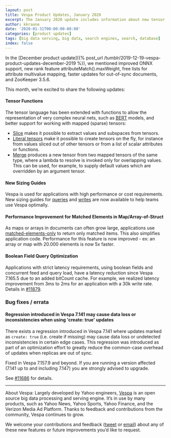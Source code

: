 ```yaml
---
layout: post
title: Vespa Product Updates, January 2020
excerpt: The January 2020 update includes information about new tensor functions, updated sizing guides and various performance improvements.
author: kkraune
date: '2020-01-31T00:00:00-00:00'
categories: [product updates]
tags: [big data serving, big data, search engines, search, database]
index: false
---
```


In the [December product update]({% post_url /tumblr/2019-12-19-vespa-product-updates-december-2019 %}),
we mentioned improved ONNX support,
new rank feature attributeMatch().maxWeight,
free lists for attribute multivalue mapping,
faster updates for out-of-sync documents,
and ZooKeeper 3.5.6.

This month, we’re excited to share the following updates:


#### Tensor Functions
The tensor language has been extended with functions to allow the representation of very complex neural nets, such as [BERT](https://github.com/google-research/bert) models, and better support for working with mapped (sparse) tensors:
* [Slice](https://docs.vespa.ai/en/reference/ranking-expressions.html#slice)
  makes it possible to extract values and subspaces from tensors.
* [Literal tensors](https://docs.vespa.ai/en/reference/ranking-expressions.html#literal)
  make it possible to create tensors on the fly, for instance from values sliced out of other tensors
  or from a list of scalar attributes or functions.
* [Merge](https://docs.vespa.ai/en/reference/ranking-expressions.html#merge)
  produces a new tensor from two mapped tensors of the same type,
  where a lambda to resolve is invoked only for overlapping values.
  This can be used, for example, to supply default values which are overridden by an argument tensor.


#### New Sizing Guides
Vespa is used for applications with high performance or cost requirements.
New sizing guides for [queries](https://docs.vespa.ai/en/performance/sizing-search.html) and
[writes](https://docs.vespa.ai/en/performance/sizing-feeding.html)
are now available to help teams use Vespa optimally.


#### Performance Improvement for Matched Elements in Map/Array-of-Struct
As maps or arrays in documents can often grow large,
applications use [matched-elements-only](https://docs.vespa.ai/en/reference/search-definitions-reference.html#matched-elements-only)
to return only matched items. This also simplifies application code.
Performance for this feature is now improved - ex: an array or map with 20.000 elements is now 5x faster.


#### Boolean Field Query Optimization
Applications with strict latency requirements, using boolean fields and concurrent feed and query load, have a latency reduction since Vespa 7.165.5 due to an added bitCount cache. For example, we realized latency improvement from 3ms to 2ms for an application with a 30k write rate. Details in [#11879](https://github.com/vespa-engine/vespa/pull/11879).

### Bug fixes / errata

#### Regression introduced in Vespa 7.141 may cause data loss or inconsistencies when using 'create: true' updates
There exists a regression introduced in Vespa 7.141 where updates marked as `create: true` (i.e. create if missing) may cause data loss or undetected inconsistencies in certain edge cases. This regression was introduced as part of an optimization effort to greatly reduce the common-case overhead of updates when replicas are out of sync.

Fixed in Vespa 7.157.9 and beyond. If you are running a version affected (7.141 up to and including 7.147) you are strongly advised to upgrade.

See [#11686](https://github.com/vespa-engine/vespa/issues/11686) for details.

___
About Vespa: Largely developed by Yahoo engineers,
[Vespa](https://github.com/vespa-engine/vespa) is an open source big data processing and serving engine.
It’s in use by many products, such as Yahoo News, Yahoo Sports, Yahoo Finance, and the Verizon Media Ad Platform.
Thanks to feedback and contributions from the community, Vespa continues to grow.

We welcome your contributions and feedback ([tweet](https://twitter.com/vespaengine)
or [email](mailto:info@vespa.ai)) about any of these new features or future improvements you’d like to request.
